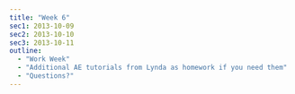 ```yaml
---
title: "Week 6"
sec1: 2013-10-09
sec2: 2013-10-10
sec3: 2013-10-11
outline:
  - "Work Week"
  - "Additional AE tutorials from Lynda as homework if you need them"
  - "Questions?"
---
```



